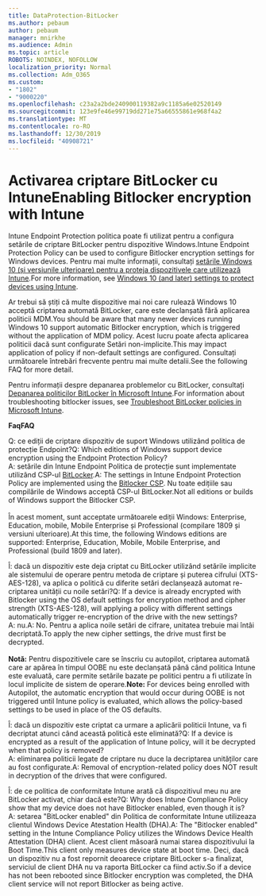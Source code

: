 ```yaml
---
title: DataProtection-BitLocker
ms.author: pebaum
author: pebaum
manager: mnirkhe
ms.audience: Admin
ms.topic: article
ROBOTS: NOINDEX, NOFOLLOW
localization_priority: Normal
ms.collection: Adm_O365
ms.custom:
- "1802"
- "9000220"
ms.openlocfilehash: c23a2a2bde240900119382a9c1185a6e02520149
ms.sourcegitcommit: 123e9fe46e99719dd271e75a66555861e968f4a2
ms.translationtype: MT
ms.contentlocale: ro-RO
ms.lasthandoff: 12/30/2019
ms.locfileid: "40908721"
---
```

# <a name="enabling-bitlocker-encryption-with-intune"></a><span data-ttu-id="4246e-102">Activarea criptare BitLocker cu Intune</span><span class="sxs-lookup"><span data-stu-id="4246e-102">Enabling Bitlocker encryption with Intune</span></span>

 <span data-ttu-id="4246e-103">Intune Endpoint Protection politica poate fi utilizat pentru a configura setările de criptare BitLocker pentru dispozitive Windows.</span><span class="sxs-lookup"><span data-stu-id="4246e-103">Intune Endpoint Protection Policy can be used to configure Bitlocker encryption settings for Windows devices.</span></span> <span data-ttu-id="4246e-104">Pentru mai multe informații, consultați [setările Windows 10 (și versiunile ulterioare) pentru a proteja dispozitivele care utilizează Intune](https://docs.microsoft.com/intune/endpoint-protection-windows-10#windows-encryption).</span><span class="sxs-lookup"><span data-stu-id="4246e-104">For more information, see [Windows 10 (and later) settings to protect devices using Intune](https://docs.microsoft.com/intune/endpoint-protection-windows-10#windows-encryption).</span></span>
 
<span data-ttu-id="4246e-105">Ar trebui să știți că multe dispozitive mai noi care rulează Windows 10 acceptă criptarea automată BitLocker, care este declanșată fără aplicarea politicii MDM.</span><span class="sxs-lookup"><span data-stu-id="4246e-105">You should be aware that many newer devices running Windows 10 support automatic Bitlocker encryption, which is triggered without the application of MDM policy.</span></span> <span data-ttu-id="4246e-106">Acest lucru poate afecta aplicarea politicii dacă sunt configurate Setări non-implicite.</span><span class="sxs-lookup"><span data-stu-id="4246e-106">This may impact application of policy if non-default settings are configured.</span></span> <span data-ttu-id="4246e-107">Consultați următoarele întrebări frecvente pentru mai multe detalii.</span><span class="sxs-lookup"><span data-stu-id="4246e-107">See the following FAQ for more detail.</span></span>
 
<span data-ttu-id="4246e-108">Pentru informații despre depanarea problemelor cu BitLocker, consultați [Depanarea politicilor BitLocker în Microsoft Intune](https://docs.microsoft.com/intune/protect/troubleshoot-bitlocker-policies).</span><span class="sxs-lookup"><span data-stu-id="4246e-108">For information about troubleshooting bitlocker issues, see [Troubleshoot BitLocker policies in Microsoft Intune](https://docs.microsoft.com/intune/protect/troubleshoot-bitlocker-policies).</span></span>
 
 
<span data-ttu-id="4246e-109">**Faq**</span><span class="sxs-lookup"><span data-stu-id="4246e-109">**FAQ**</span></span>

 <span data-ttu-id="4246e-110">Q: ce ediții de criptare dispozitiv de suport Windows utilizând politica de protecție Endpoint?</span><span class="sxs-lookup"><span data-stu-id="4246e-110">Q: Which editions of Windows support device encryption using the Endpoint Protection Policy?</span></span><br>
 <span data-ttu-id="4246e-111">A: setările din Intune Endpoint Politica de protecție sunt implementate utilizând CSP-ul [BitLocker](https://docs.microsoft.com/windows/client-management/mdm/bitlocker-csp).</span><span class="sxs-lookup"><span data-stu-id="4246e-111">A: The settings in Intune Endpoint Protection Policy  are implemented using the [Bitlocker CSP](https://docs.microsoft.com/windows/client-management/mdm/bitlocker-csp).</span></span> <span data-ttu-id="4246e-112">Nu toate edițiile sau compilările de Windows acceptă CSP-ul BitLocker.</span><span class="sxs-lookup"><span data-stu-id="4246e-112">Not all editions or builds of Windows support the Bitlocker CSP.</span></span> <br><br>
      <span data-ttu-id="4246e-113">În acest moment, sunt acceptate următoarele ediții Windows: Enterprise, Education, mobile, Mobile Enterprise și Professional (compilare 1809 și versiuni ulterioare).</span><span class="sxs-lookup"><span data-stu-id="4246e-113">At this time, the following Windows editions are supported: Enterprise, Education, Mobile, Mobile Enterprise, and Professional (build 1809 and later).</span></span>
 
<span data-ttu-id="4246e-114">Î: dacă un dispozitiv este deja criptat cu BitLocker utilizând setările implicite ale sistemului de operare pentru metoda de criptare și puterea cifrului (XTS-AES-128), va aplica o politică cu diferite setări declanșează automat re-criptarea unității cu noile setări?</span><span class="sxs-lookup"><span data-stu-id="4246e-114">Q: If a device is already encrypted with Bitlocker using the OS default settings for encryption method and cipher strength (XTS-AES-128), will applying a policy with different settings automatically trigger re-encryption of the drive with the new settings?</span></span><br>
<span data-ttu-id="4246e-115">A: nu.</span><span class="sxs-lookup"><span data-stu-id="4246e-115">A: No.</span></span> <span data-ttu-id="4246e-116">Pentru a aplica noile setări de cifrare, unitatea trebuie mai întâi decriptată.</span><span class="sxs-lookup"><span data-stu-id="4246e-116">To apply the new cipher settings, the drive must first be decrypted.</span></span><br><br>
<span data-ttu-id="4246e-117">**Notă:** Pentru dispozitivele care se înscriu cu autopilot, criptarea automată care ar apărea în timpul OOBE nu este declanșată până când politica Intune este evaluată, care permite setările bazate pe politici pentru a fi utilizate în locul implicite de sistem de operare.</span><span class="sxs-lookup"><span data-stu-id="4246e-117">**Note:** For devices being enrolled with Autopilot, the automatic encryption that would occur during OOBE is not triggered until Intune policy is evaluated, which allows the policy-based settings to be used in place of the OS defaults.</span></span>
 
<span data-ttu-id="4246e-118">Î: dacă un dispozitiv este criptat ca urmare a aplicării politicii Intune, va fi decriptat atunci când această politică este eliminată?</span><span class="sxs-lookup"><span data-stu-id="4246e-118">Q: If a device is encrypted as a result of the  application of Intune policy, will it be decrypted when that policy is removed?</span></span><br>
<span data-ttu-id="4246e-119">A: eliminarea politicii legate de criptare nu duce la decriptarea unităților care au fost configurate.</span><span class="sxs-lookup"><span data-stu-id="4246e-119">A: Removal of encryption-related policy does NOT result in decryption of the drives that were configured.</span></span>
 
<span data-ttu-id="4246e-120">Î: de ce politica de conformitate Intune arată că dispozitivul meu nu are BitLocker activat, chiar dacă este?</span><span class="sxs-lookup"><span data-stu-id="4246e-120">Q: Why does Intune Compliance Policy show that my device does not have Bitlocker enabled, even though it is?</span></span><br>
<span data-ttu-id="4246e-121">A: setarea "BitLocker enabled" din Politica de conformitate Intune utilizeaza clientul Windows Device Atestation Health (DHA).</span><span class="sxs-lookup"><span data-stu-id="4246e-121">A: The "Bitlocker enabled" setting in the Intune Compliance Policy utilizes the Windows Device Health Attestation  (DHA) client.</span></span> <span data-ttu-id="4246e-122">Acest client măsoară numai starea dispozitivului la Boot Time.</span><span class="sxs-lookup"><span data-stu-id="4246e-122">This client only measures device state at boot time.</span></span> <span data-ttu-id="4246e-123">Deci, dacă un dispozitiv nu a fost repornit deoarece criptare BitLocker s-a finalizat, serviciul de client DHA nu va raporta BitLocker ca fiind activ.</span><span class="sxs-lookup"><span data-stu-id="4246e-123">So if a device has not been rebooted since Bitlocker encryption was completed, the DHA client service will not report Bitlocker as being active.</span></span>
 
 